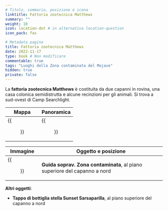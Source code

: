 ```yaml
---
# Titolo, sommario, posizione e icona
linktitle: Fattoria zootecnica Matthews
summary: ""
weight: 10
icon: location-dot # in alternativa location-question
icon_pack: fas

# Metadata pagina
title: Fattoria zootecnica Matthews
date: 2022-11-17
type: book # Non modificare
commentable: true
tags: "Luoghi della Zona contaminata del Mojave"
hidden: true
private: false
---
```


<div class="fnv">

La **fattoria zootecnica Matthews** è costituita da due capanni in rovina, una casa colonica semidistrutta e alcune recinzioni per gli animali. Si trova a sud-ovest di Camp Searchlight.

| Mappa  | Panoramica |
| -----  | ---------- |
| {{<figure src="fnv/Matthews_Animal_Husbandry_Farm_loc.webp">}}                    |  {{<figure src="fnv/Matthews_Animal_Husbandry_Farm_exterior.webp">}}          | 

| Immagine                                           | Oggetto e posizione                                                       |
| -------------------------------------------------- | ------------------------------------------------------------------------- |
| {{<figure src="fnv/Wasteland_Matthews_Animal_Husbandry_Farm.webp">}} | **Guida soprav. Zona contaminata**, al piano superiore del capanno a nord |

**Altri oggetti**:
- **Tappo di bottiglia stella Sunset Sarsaparilla**, al piano superiore del capanno a nord

</div>

